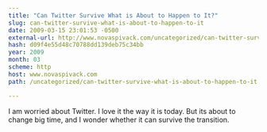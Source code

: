 ```yaml
---
title: "Can Twitter Survive What is About to Happen to It?"
slug: can-twitter-survive-what-is-about-to-happen-to-it
date: 2009-03-15 23:01:53 -0500
external-url: http://www.novaspivack.com/uncategorized/can-twitter-survive-what-is-about-to-happen-to-it
hash: d09f4e55d48c70788dd139deb75c34bb
year: 2009
month: 03
scheme: http
host: www.novaspivack.com
path: /uncategorized/can-twitter-survive-what-is-about-to-happen-to-it

---
```


I am worried about Twitter. I love it the way it is today. But its about to change big time, and I wonder whether it can survive the transition.
